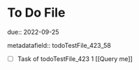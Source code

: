 # To Do File

due:: 2022-09-25

metadatafield:: todoTestFile_423_58

- [ ] Task of todoTestFile_423 1 [[Query me]]
